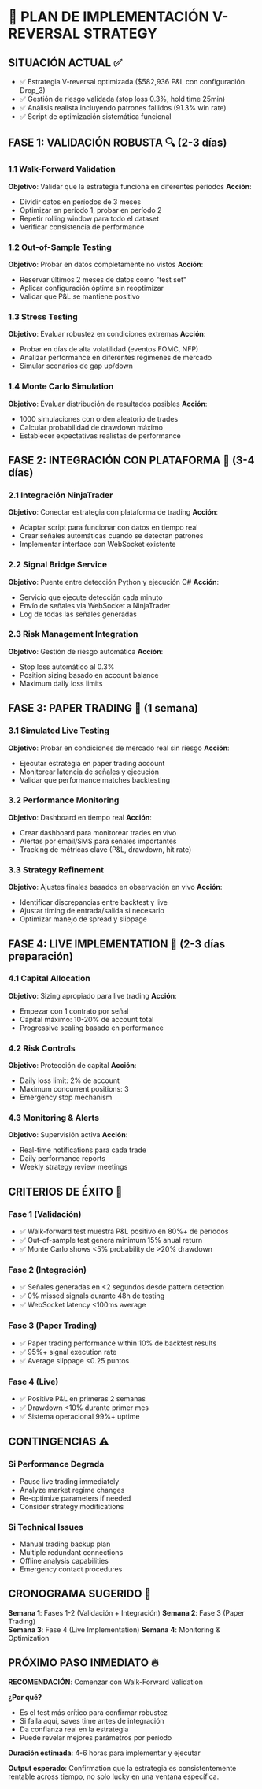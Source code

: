 # 🚀 PLAN DE IMPLEMENTACIÓN V-REVERSAL STRATEGY

## SITUACIÓN ACTUAL ✅
- ✅ Estrategia V-reversal optimizada ($582,936 P&L con configuración Drop_3)
- ✅ Gestión de riesgo validada (stop loss 0.3%, hold time 25min)
- ✅ Análisis realista incluyendo patrones fallidos (91.3% win rate)
- ✅ Script de optimización sistemática funcional

## FASE 1: VALIDACIÓN ROBUSTA 🔍 (2-3 días)

### 1.1 Walk-Forward Validation
**Objetivo**: Validar que la estrategia funciona en diferentes períodos
**Acción**: 
- Dividir datos en períodos de 3 meses
- Optimizar en período 1, probar en período 2
- Repetir rolling window para todo el dataset
- Verificar consistencia de performance

### 1.2 Out-of-Sample Testing  
**Objetivo**: Probar en datos completamente no vistos
**Acción**:
- Reservar últimos 2 meses de datos como "test set"
- Aplicar configuración óptima sin reoptimizar
- Validar que P&L se mantiene positivo

### 1.3 Stress Testing
**Objetivo**: Evaluar robustez en condiciones extremas
**Acción**:
- Probar en días de alta volatilidad (eventos FOMC, NFP)
- Analizar performance en diferentes regímenes de mercado
- Simular scenarios de gap up/down

### 1.4 Monte Carlo Simulation
**Objetivo**: Evaluar distribución de resultados posibles
**Acción**:
- 1000 simulaciones con orden aleatorio de trades
- Calcular probabilidad de drawdown máximo
- Establecer expectativas realistas de performance

## FASE 2: INTEGRACIÓN CON PLATAFORMA 🔧 (3-4 días)

### 2.1 Integración NinjaTrader
**Objetivo**: Conectar estrategia con plataforma de trading
**Acción**:
- Adaptar script para funcionar con datos en tiempo real
- Crear señales automáticas cuando se detectan patrones
- Implementar interface con WebSocket existente

### 2.2 Signal Bridge Service
**Objetivo**: Puente entre detección Python y ejecución C#
**Acción**:
- Servicio que ejecute detección cada minuto
- Envío de señales via WebSocket a NinjaTrader
- Log de todas las señales generadas

### 2.3 Risk Management Integration  
**Objetivo**: Gestión de riesgo automática
**Acción**:
- Stop loss automático al 0.3%
- Position sizing basado en account balance
- Maximum daily loss limits

## FASE 3: PAPER TRADING 📄 (1 semana)

### 3.1 Simulated Live Testing
**Objetivo**: Probar en condiciones de mercado real sin riesgo
**Acción**:
- Ejecutar estrategia en paper trading account
- Monitorear latencia de señales y ejecución
- Validar que performance matches backtesting

### 3.2 Performance Monitoring
**Objetivo**: Dashboard en tiempo real
**Acción**:
- Crear dashboard para monitorear trades en vivo
- Alertas por email/SMS para señales importantes
- Tracking de métricas clave (P&L, drawdown, hit rate)

### 3.3 Strategy Refinement
**Objetivo**: Ajustes finales basados en observación en vivo
**Acción**:
- Identificar discrepancias entre backtest y live
- Ajustar timing de entrada/salida si necesario
- Optimizar manejo de spread y slippage

## FASE 4: LIVE IMPLEMENTATION 🚀 (2-3 días preparación)

### 4.1 Capital Allocation
**Objetivo**: Sizing apropiado para live trading
**Acción**:
- Empezar con 1 contrato por señal
- Capital máximo: 10-20% de account total
- Progressive scaling basado en performance

### 4.2 Risk Controls
**Objetivo**: Protección de capital
**Acción**:
- Daily loss limit: 2% de account
- Maximum concurrent positions: 3
- Emergency stop mechanism

### 4.3 Monitoring & Alerts
**Objetivo**: Supervisión activa
**Acción**:
- Real-time notifications para cada trade
- Daily performance reports
- Weekly strategy review meetings

## CRITERIOS DE ÉXITO 🎯

### Fase 1 (Validación)
- ✅ Walk-forward test muestra P&L positivo en 80%+ de períodos
- ✅ Out-of-sample test genera minimum 15% anual return
- ✅ Monte Carlo shows <5% probability de >20% drawdown

### Fase 2 (Integración)  
- ✅ Señales generadas en <2 segundos desde pattern detection
- ✅ 0% missed signals durante 48h de testing
- ✅ WebSocket latency <100ms average

### Fase 3 (Paper Trading)
- ✅ Paper trading performance within 10% de backtest results
- ✅ 95%+ signal execution rate
- ✅ Average slippage <0.25 puntos

### Fase 4 (Live)
- ✅ Positive P&L en primeras 2 semanas
- ✅ Drawdown <10% durante primer mes
- ✅ Sistema operacional 99%+ uptime

## CONTINGENCIAS ⚠️

### Si Performance Degrada
- Pause live trading immediately
- Analyze market regime changes
- Re-optimize parameters if needed
- Consider strategy modifications

### Si Technical Issues
- Manual trading backup plan
- Multiple redundant connections
- Offline analysis capabilities
- Emergency contact procedures

## CRONOGRAMA SUGERIDO 📅

**Semana 1**: Fases 1-2 (Validación + Integración)
**Semana 2**: Fase 3 (Paper Trading)  
**Semana 3**: Fase 4 (Live Implementation)
**Semana 4**: Monitoring & Optimization

## PRÓXIMO PASO INMEDIATO 🔥

**RECOMENDACIÓN**: Comenzar con Walk-Forward Validation

**¿Por qué?** 
- Es el test más crítico para confirmar robustez
- Si falla aquí, saves time antes de integración
- Da confianza real en la estrategia
- Puede revelar mejores parámetros por período

**Duración estimada**: 4-6 horas para implementar y ejecutar

**Output esperado**: Confirmation que la estrategia es consistentemente rentable across tiempo, no solo lucky en una ventana específica. 